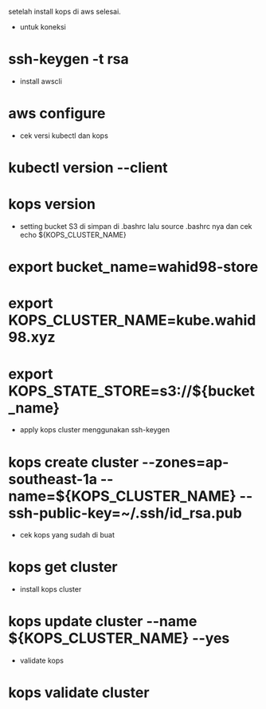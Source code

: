 setelah install kops di aws selesai.

- untuk koneksi
# ssh-keygen -t rsa
- install awscli
# aws configure
- cek versi kubectl dan kops
# kubectl version --client
# kops version
- setting bucket S3 di simpan di .bashrc lalu source .bashrc nya dan cek echo ${KOPS_CLUSTER_NAME}
# export bucket_name=wahid98-store
# export KOPS_CLUSTER_NAME=kube.wahid98.xyz
# export KOPS_STATE_STORE=s3://${bucket_name}
- apply kops cluster menggunakan ssh-keygen
# kops create cluster --zones=ap-southeast-1a --name=${KOPS_CLUSTER_NAME} --ssh-public-key=~/.ssh/id_rsa.pub
- cek kops yang sudah di buat
# kops get cluster
- install kops cluster
# kops update cluster --name ${KOPS_CLUSTER_NAME} --yes
- validate kops
# kops validate cluster

